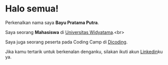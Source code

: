 # Halo semua! 

Perkenalkan nama saya **Bayu Pratama Putra**.<br>

Saya seorang **Mahasiswa** di [Universitas Widyatama]([https://www.dicoding.com/](https://www.widyatama.ac.id/)).<br>

Saya juga seorang peserta pada Coding Camp di [Dicoding](https://www.dicoding.com/).<br>

Jika kamu tertarik untuk berkenalan denganku, silakan ikuti akun [Linkedin](www.linkedin.com/in/bayu-pratama-putra-b8a7701a7)ku ya.
